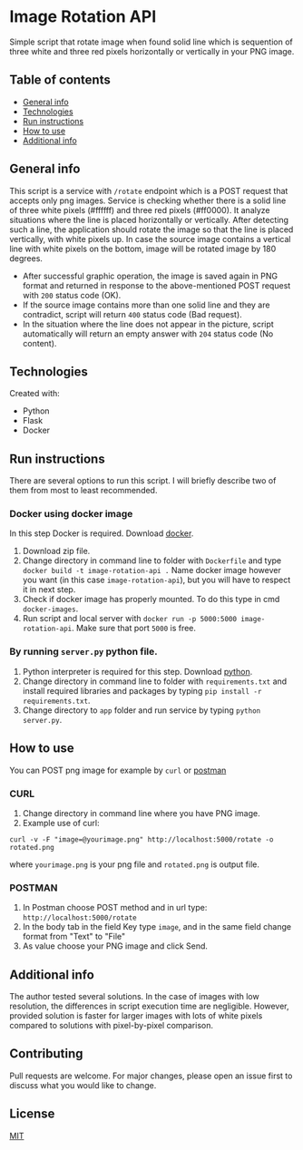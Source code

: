 # Image Rotation API 
Simple script that rotate image when found solid line which is sequention of three white and three red pixels horizontally or vertically in your PNG image.

## Table of contents
* [General info](#general-info)
* [Technologies](#technologies)
* [Run instructions](#run-instructions)
* [How to use](#how-to-use)
* [Additional info](#additional-info)

## General info
This script is a service with ```/rotate``` endpoint which is a POST request that accepts only png images. Service is checking whether there is a solid line of three white pixels (#ffffff) and three red pixels (#ff0000). It analyze situations where the line is placed horizontally or vertically. After detecting such a line, the application should rotate the image so that the line is placed vertically, with white pixels up. In case the source image contains a vertical line with white pixels on the bottom, image will be rotated image by 180 degrees. 
* After successful graphic operation, the image is saved again in PNG format and returned in response to the above-mentioned POST request with ```200``` status code (OK).
* If the source image contains more than one solid line and they are contradict, script will return ```400``` status code (Bad request).
* In the situation where the line does not appear in the picture, script automatically will return an empty answer with ```204``` status code (No content).
## Technologies
Created with:
* Python 
* Flask
* Docker

## Run instructions
There are several options to run this script. I will briefly describe two of them from most to least recommended.

### Docker using docker image
In this step Docker is required. Download [docker](https://www.docker.com/products/docker-desktop).
1. Download zip file.
2. Change directory in command line to folder with ```Dockerfile``` and type ```docker build -t image-rotation-api .```
Name docker image however you want (in this case ```image-rotation-api```), but you will have to respect it in next step.
4. Check if docker image has properly mounted. To do this type in cmd ```docker-images```.
5. Run script and local server with ```docker run -p 5000:5000 image-rotation-api```. Make sure that port ```5000``` is free.

### By running ```server.py``` python file.
1. Python interpreter is required for this step. Download [python](https://www.python.org/downloads/windows/).
2. Change directory in command line to folder with ```requirements.txt``` and install required libraries and packages by typing ```pip install -r requirements.txt```.
3. Change directory to ```app``` folder and run service by typing ```python server.py```.

## How to use
You can POST png image for example by ```curl``` or [postman](https://www.postman.com/)

### CURL
1. Change directory in command line where you have PNG image.
2. Example use of curl:
```
curl -v -F "image=@yourimage.png" http://localhost:5000/rotate -o rotated.png
```
where ```yourimage.png``` is your png file and ```rotated.png``` is output file.

### POSTMAN
1. In Postman choose POST method and in url type: ```http://localhost:5000/rotate```
2. In the body tab in the field Key type ```image```, and in the same field change format from "Text" to "File"
3. As value choose your PNG image and click Send. 

## Additional info
The author tested several solutions. In the case of images with low resolution, the differences in script execution time are negligible. However, provided solution is faster for larger images with lots of white pixels compared to solutions with pixel-by-pixel comparison.

## Contributing
Pull requests are welcome. For major changes, please open an issue first to discuss what you would like to change.

## License
[MIT](https://choosealicense.com/licenses/mit/)
